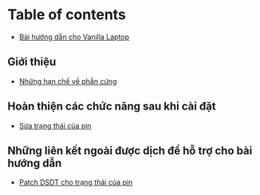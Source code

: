 # Table of contents

* [Bài hướng dẫn cho Vanilla Laptop](README.md)

## Giới thiệu

* [Những hạn chế về phần cứng](gioi-thieu/tong-quan.md)

## Hoàn thiện các chức năng sau khi cài đặt <a id="sau-cai-dat"></a>

* [Sửa trạng thái của pin](sau-cai-dat/sua-trang-thai-cua-pin.md)

## Những liên kết ngoài được dịch để hỗ trợ cho bài hướng dẫn

* [Patch DSDT cho trạng thái của pin](nhung-lien-ket-ngoai-duoc-dich-de-ho-tro-cho-bai-huong-dan/patch-dsdt-cho-trang-thai-cua-pin.md)


